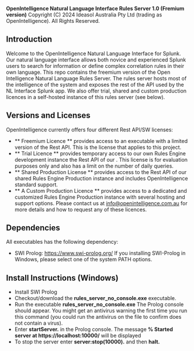 **OpenIntelligence Natural Language Interface Rules Server 1.0 (Fremium version)**
Copyright (C) 2024 Ideasol Australia Pty Ltd (trading as OpenIntelligence). All Rights Reserved. 

## Introduction
Welcome to the OpenIntelligence Natural Language Interface for Splunk.
Our natural language interface allows both novice and experienced Splunk users to search for information or define complex correlation rules in their own language. 
This repo contains the freemium version of the Open Intelligence Natural Language Rules Server. The rules server hosts most of the intelligence of the system and exposes the rest of the API used by the NL Interface Splunk app. We also offer trial, shared and custom production licences in a self-hosted instance of this rules server (see below).

## Versions and Licenses
OpenIntelligence currently offers four different Rest API/SW licenses:
- ** Freemium Licence ** provides access to an executable with a limited version of the Rest API. This is the license that applies to this project.
- ** Trial Licence ** provides temporary access to our own Rules Engine development instance the Rest API of our . This license is for evaluation purposes only and also has a limit on the number of daily queries.
- ** Shared Production License ** provides access to the Rest API of our shared Rules Engine Production instance and includes OpenIntelligence standard support. 
- ** A Custom Production Licence ** provides access to a dedicated and customized Rules Engine Production instance with several hosting and support options.
Please contact us at info@openintelligence.com.au for more details and how to request any of these licences.

## Dependencies
All executables has the following dependency:
- SWI Prolog: https://www.swi-prolog.org/
If you installing SWI-Prolog in Windows, please select one of the system PATH options.

## Install Instructions (Windows)
- Install SWI Prolog
- Checkout/download the **rules_server_no_console.exe** executable.
- Run the executable **rules_server_no_console.exe**
  The Prolog console should appear. You might get an antivirus warning the first time you run this command (you could run the antivirus on the file to confirm does not contain a virus).
- Enter **startServer.** in the Prolog console.
  The message **% Started server at https://localhost:10000/** will be displayed
- To stop the server enter **server:stop(10000).** and then **halt.**



